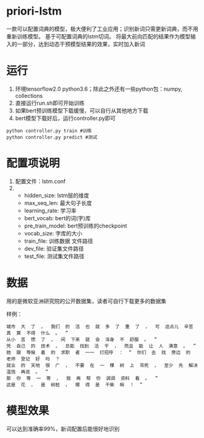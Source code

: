 # priori-lstm
一款可以配置词典的模型，极大便利了工业应用；识别新词只需更新词典，而不用重新训练模型。
基于可配置词典的lstm切词。 将最大前向匹配的结果作为模型输入的一部分，达到动态干预模型结果的效果，实时加入新词

# 运行
1. 环境tensorflow2.0 python3.6；除此之外还有一些python包：numpy, collections
2. 直接运行run.sh即可开始训练
3. 如果bert预训练模型下载缓慢，可以自行从其他地方下载
4. bert模型下载好后，运行controller.py即可
```
python controller.py train #训练
python controller.py predict #测试
```

# 配置项说明
1. 配置文件：lstm.conf
2. + hidden_size: lstm层的维度 
   + max_seq_len: 最大句子长度
   + learning_rate: 学习率
   + bert_vocab: bert的词(字)库
   + pre_train_model: bert预训练的checkpoint
   + vocab_size: 字库的大小
   + train_file: 训练数据 文件路径
   + dev_file: 验证集文件路径
   + test_file: 测试集文件路径

# 数据
用的是微软亚洲研究院的公开数据集，读者可自行下载更多的数据集


样例：
```
城市  大  了  ，  我们  的  活  也  就  多  了  重  了  ，  可  这点儿  辛苦  真  算  不得  什么  。  ”
从小  苦  惯  了  ，  闲  下来  就  会  浑身  不  舒服  。  ”
凭  自己  的  技术  ，  总能  找到  活  干  ，  而且  能  让  人  满意  。  ”
她  跟  等候  着  的  求职  者  一一  打招呼  ：  “  你们  去  找  旁边  的  老师  登记  好  吗  ？
就业  的  天地  很  广  ，  不要  在  一  棵  树  上  吊死  ，  至少  先  解决  温饱  再说  。  ”
那  你  等  一  等  ，  我  再  帮  你  调调  资料  看  。  ”
这是  花  ，  是  树桩  ，  哪  得  是  干柴  嘛  ！  ”
```
# 模型效果
可以达到准确率99%，新词配置后能很好地识别
